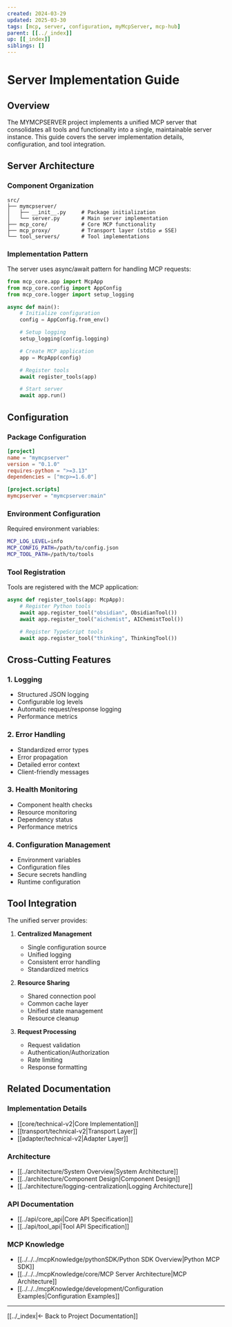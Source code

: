 ```yaml
---
created: 2024-03-29
updated: 2025-03-30
tags: [mcp, server, configuration, myMcpServer, mcp-hub]
parent: [[../_index]]
up: [[_index]]
siblings: []
---
```


# Server Implementation Guide

## Overview

The MYMCPSERVER project implements a unified MCP server that consolidates all tools and functionality into a single, maintainable server instance. This guide covers the server implementation details, configuration, and tool integration.

## Server Architecture

### Component Organization

```
src/
├── mymcpserver/
│   ├── __init__.py     # Package initialization
│   └── server.py       # Main server implementation
├── mcp_core/           # Core MCP functionality
├── mcp_proxy/          # Transport layer (stdio ⇄ SSE)
└── tool_servers/       # Tool implementations
```

### Implementation Pattern

The server uses async/await pattern for handling MCP requests:

```python
from mcp_core.app import McpApp
from mcp_core.config import AppConfig
from mcp_core.logger import setup_logging

async def main():
    # Initialize configuration
    config = AppConfig.from_env()

    # Setup logging
    setup_logging(config.logging)

    # Create MCP application
    app = McpApp(config)

    # Register tools
    await register_tools(app)

    # Start server
    await app.run()
```

## Configuration

### Package Configuration

```toml
[project]
name = "mymcpserver"
version = "0.1.0"
requires-python = ">=3.13"
dependencies = ["mcp>=1.6.0"]

[project.scripts]
mymcpserver = "mymcpserver:main"
```

### Environment Configuration

Required environment variables:

```bash
MCP_LOG_LEVEL=info
MCP_CONFIG_PATH=/path/to/config.json
MCP_TOOL_PATH=/path/to/tools
```

### Tool Registration

Tools are registered with the MCP application:

```python
async def register_tools(app: McpApp):
    # Register Python tools
    await app.register_tool("obsidian", ObsidianTool())
    await app.register_tool("aichemist", AIChemistTool())

    # Register TypeScript tools
    await app.register_tool("thinking", ThinkingTool())
```

## Cross-Cutting Features

### 1. Logging

- Structured JSON logging
- Configurable log levels
- Automatic request/response logging
- Performance metrics

### 2. Error Handling

- Standardized error types
- Error propagation
- Detailed error context
- Client-friendly messages

### 3. Health Monitoring

- Component health checks
- Resource monitoring
- Dependency status
- Performance metrics

### 4. Configuration Management

- Environment variables
- Configuration files
- Secure secrets handling
- Runtime configuration

## Tool Integration

The unified server provides:

1. **Centralized Management**
   - Single configuration source
   - Unified logging
   - Consistent error handling
   - Standardized metrics

2. **Resource Sharing**
   - Shared connection pool
   - Common cache layer
   - Unified state management
   - Resource cleanup

3. **Request Processing**
   - Request validation
   - Authentication/Authorization
   - Rate limiting
   - Response formatting

## Related Documentation

### Implementation Details

- [[core/technical-v2|Core Implementation]]
- [[transport/technical-v2|Transport Layer]]
- [[adapter/technical-v2|Adapter Layer]]

### Architecture

- [[../architecture/System Overview|System Architecture]]
- [[../architecture/Component Design|Component Design]]
- [[../architecture/logging-centralization|Logging Architecture]]

### API Documentation

- [[../api/core_api|Core API Specification]]
- [[../api/tool_api|Tool API Specification]]

### MCP Knowledge

- [[../../../mcpKnowledge/pythonSDK/Python SDK Overview|Python MCP SDK]]
- [[../../../mcpKnowledge/core/MCP Server Architecture|MCP Architecture]]
- [[../../../mcpKnowledge/development/Configuration Examples|Configuration Examples]]

---

[[../_index|← Back to Project Documentation]]
